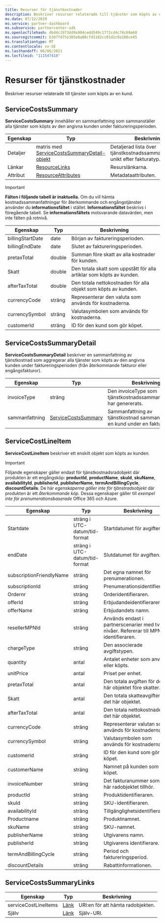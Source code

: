 ```yaml
---
title: Resurser för tjänstkostnader
description: Beskriver resurser relaterade till tjänster som köpts av en kund.
ms.date: 07/12/2019
ms.service: partner-dashboard
ms.subservice: partnercenter-sdk
ms.openlocfilehash: dbddc1973dd9a904cedd549c1772cd4c74c69a60
ms.sourcegitcommit: b307fd75e305e0a88cfd1182cc01d2c9a108ce45
ms.translationtype: MT
ms.contentlocale: sv-SE
ms.lasthandoff: 06/06/2021
ms.locfileid: "111547418"
---
```

# <a name="service-costs-resources"></a>Resurser för tjänstkostnader

Beskriver resurser relaterade till tjänster som köpts av en kund.

## <a name="servicecostssummary"></a>ServiceCostsSummary

**ServiceCostsSummary** innehåller en sammanfattning som sammanställer alla tjänster som köpts av den angivna kunden under faktureringsperioden.

| Egenskap | Typ | Beskrivning |
| -------- | ---- | ----------- |
| Detaljer | matris med [ServiceCostsSummaryDetail-objekt](#servicecostssummarydetail) | Detaljerad lista över tjänstkostnadssammanfattningar, unikt efter fakturatyp.|
| Länkar | [ResourceLinks](utility-resources.md#resourcelinks) | Resurslänkarna. |
| Attribut | [ResourceAttributes](utility-resources.md#resourceattributes) | Metadataattributen. |

> [!IMPORTANT]
> **Fälten i följande tabell är inaktuella.** Om du vill hämta kostnadssammanfattningar för återkommande och engångstjänster använder du **informationsfältet** i stället. **Informationsfältet** beskrivs i föregående tabell. Se **informationsfältets** motsvarande datavärden, men inte fälten på rotnivå.

| Egenskap | Typ | Beskrivning |
| -------- | ---- | ----------- |
| billingStartDate | date | Början av faktureringsperioden. |
| billingEndDate | date | Slutet av faktureringsperioden. |
| pretaxTotal | double | Summan före skatt av alla kostnader för kunden. |
| Skatt  | double | Den totala skatt som uppstått för alla artiklar som köpts av kunden. |
| afterTaxTotal | double | Den totala nettokostnaden för alla objekt som köpts av kunden. |
| currencyCode | sträng | Representerar den valuta som används för kostnaderna. |
| currencySymbol | sträng | Valutasymbolen som används för kostnaderna. |
| customerId | sträng | ID för den kund som gör köpet. |

## <a name="servicecostssummarydetail"></a>ServiceCostsSummaryDetail

**ServiceCostsSummaryDetail** beskriver en sammanfattning av tjänstkostnad som aggregerar alla tjänster som köpts av den angivna kunden under faktureringsperioden (från återkommande fakturor eller engångsfakturor).

| Egenskap | Typ | Beskrivning |
| -------- | ---- | ----------- |
| invoiceType | sträng | Den invoiceType som tjänstkostnadssammanfattningen har genererats. |
| sammanfattning | [ServiceCostsSummary](#servicecostssummary) | Sammanfattning av tjänstkostnad sammanställd av en kund under en fakturatyp. |

## <a name="servicecostlineitem"></a>ServiceCostLineItem

**ServiceCostLineItem** beskriver ett enskilt objekt som köpts av kunden.

> [!IMPORTANT]
> Följande egenskaper  gäller endast för tjänstkostnadsradobjekt där produkten är ett engångsköp:  **productId**, **productName**, **skuId**, **skuName**, **availabilityId**, **publisherId**, **publisherName**, **termAndBillingCycle**, **discountDetails**. De här *egenskaperna gäller inte för tjänstradsobjekt* där produkten är ett *återkommande köp.* Dessa egenskaper gäller till *exempel inte för prenumerationsbaserade* Office 365 och Azure.

| Egenskap                 | Typ                           | Beskrivning                                                          |
|--------------------------|--------------------------------|----------------------------------------------------------------------|
| Startdate                | sträng i UTC-datum/tid-format | Startdatumet för avgiften.                                       |
| endDate                  | sträng i UTC-datum/tid-format | Slutdatumet för avgiften.                                         |
| subscriptionFriendlyName | sträng                         | Det egna namnet för prenumerationen.                              |
| subscriptionId           | sträng                         | Prenumerationsidentifieraren.                                         |
| Ordernr                  | sträng                         | Orderidentifieraren.                                                |
| offerId                  | sträng                         | Erbjudandeidentifieraren.                                                |
| offerName                | sträng                         | Erbjudandets namn.                                                      |
| resellerMPNId            | sträng                         | Används endast i partnerscenarier med två nivåer. Refererar till MPN-identifieraren. |
| chargeType               | sträng                         | Den associerade avgiftstypen.                                          |
| quantity                 | antal                         | Antalet enheter som används eller köpts.                             |
| unitPrice                | antal                         | Priset per enhet.                                                  |
| pretaxTotal              | antal                         | Den totala avgiften för det här objektet före skatter.                         |
| Skatt                      | antal                         | Den totala skatteavgiften för det här objektet.                         |
| afterTaxTotal            | antal                         | Den totala nettokostnaden för det här objektet.                                    |
| currencyCode             | sträng                         | Representerar valutan som används för kostnaderna.                          |
| currencySymbol           | sträng                         | Valutasymbolen som används för kostnaderna.                              |
| customerId               | sträng                         | ID för den kund som gör köpet.                          |
| customerName             | sträng                         | Namnet på kunden som gör köpet.                        |
| invoiceNumber            | sträng                         | Det fakturanummer som det här radobjektet tillhör.                   |
| productId                | sträng                         | Produktidentifieraren.                                              |
| skuId                    | sträng                         | SKU-identifieraren.                                                  |
| availabilityId           | sträng                         | Tillgänglighetsidentifieraren.                                         |
| Productname              | sträng                         | Produktnamnet.                                                    |
| skuName                  | sträng                         | SKU-namnet.                                                        |
| publisherName            | sträng                         | Utgivarens namn.                                                  |
| publisherId              | sträng                         | Utgivarens identifierare.                                            |
| termAndBillingCycle      | sträng                         | Period och faktureringsperiod.                                          |
| discountDetails          | sträng                         | Rabattinformationen.                                                |

## <a name="servicecostssummarylinks"></a>ServiceCostsSummaryLinks

| Egenskap             | Typ                               | Beskrivning                         |
|----------------------|------------------------------------|-------------------------------------|
| serviceCostLineItems | [Länk](utility-resources.md#link) | URI:en för att hämta radobjekten. |
| Själv                 | [Länk](utility-resources.md#link) | Själv-URI.                       |

